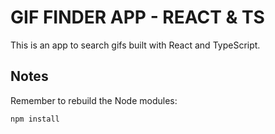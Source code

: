# GIF FINDER APP - REACT & TS

This is an app to search gifs built with React and TypeScript.

## Notes

Remember to rebuild the Node modules:

```
npm install
```
